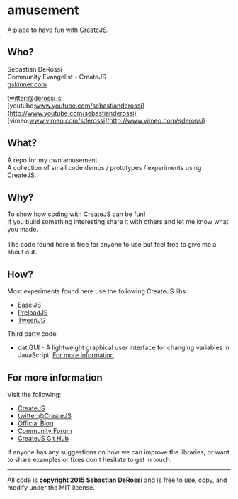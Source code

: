 amusement
=========

A place to have fun with [CreateJS](http://www.createjs.com).

Who?
----------------
Sebastian DeRossi<br/>
Community Evangelist - CreateJS<br/>
<a href="mailto:sebastian@gskinner.com">gskinner.com</a>     

[twitter:@derossi_s](http://www.twitter.com/derossi_s) <br/>
[youtube:www.youtube.com/sebastianderossi](http://www.youtube.com/sebastianderossi)<br/>
[vimeo:www.vimeo.com/sderossi](http://www.vimeo.com/sderossi)  

What?
----------------
A repo for my own amusement. <br/>A collection of small code demos / prototypes / experiments using CreateJS.
              
Why?
----------------
To show how coding with CreateJS can be fun!<br/> 
If you build something interesting share it with others and let me know what you made.<br/>    
The code found here is free for anyone to use but feel free to give me a shout out.    

How?
----------------
Most experiments found here use the following CreateJS libs:

- [EaselJS](https://github.com/CreateJS/EaselJS) 
- [PreloadJS](https://github.com/CreateJS/PreloadJS)  
- [TweenJS](https://github.com/CreateJS/TweenJS)  

Third party code:

- dat.GUI - A lightweight graphical user interface for changing variables in JavaScript. [For more information](http://code.google.com/p/dat-gui/) 

For more information
---------------------
Visit the following:  

- [CreateJS](http://www.createjs.com)   
- [twitter:@CreateJS](http://www.twitter.com/CreateJS) 
- [Official Blog](http://www.blog.createjs.com)
- [Community Forum](http://www.community.createjs.com)
- [CreateJS Git Hub](https://github.com/CreateJS)  

If anyone has any suggestions on how we can improve the libraries, or want to share examples or fixes don't hesitate to get in touch.   

------------
All code is <b>copyright 2015 Sebastian DeRossi</b> and is free to use, copy, and modify under the MIT license.
